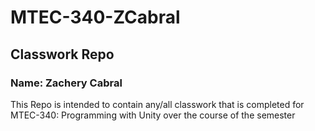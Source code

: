 # MTEC-340-ZCabral

## Classwork Repo

### Name: Zachery Cabral

This Repo is intended to contain any/all classwork that is completed for MTEC-340: Programming with Unity over the course of the semester
